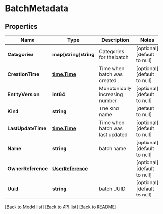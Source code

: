 # BatchMetadata

## Properties
Name | Type | Description | Notes
------------ | ------------- | ------------- | -------------
**Categories** | **map[string]string** | Categories for the batch | [optional] [default to null]
**CreationTime** | [**time.Time**](time.Time.md) | Time when batch was created | [optional] [default to null]
**EntityVersion** | **int64** | Monotonically increasing number | [optional] [default to null]
**Kind** | **string** | The kind name | [default to null]
**LastUpdateTime** | [**time.Time**](time.Time.md) | Time when batch was last updated | [optional] [default to null]
**Name** | **string** | batch name | [optional] [default to null]
**OwnerReference** | [**UserReference**](user_reference.md) |  | [optional] [default to null]
**Uuid** | **string** | batch UUID | [optional] [default to null]

[[Back to Model list]](../README.md#documentation-for-models) [[Back to API list]](../README.md#documentation-for-api-endpoints) [[Back to README]](../README.md)
